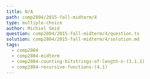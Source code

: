 ```yaml
---
title: N/A
path: comp2804/2015-fall-midterm/4
type: multiple-choice
author: Michiel Smid
question: comp2804/2015-fall-midterm/4/question.ts
solution: comp2804/2015-fall-midterm/4/solution.md
tags:
  - comp2804
  - comp2804-midterm
  - comp2804-counting-bitstrings-of-length-n-(3.1.1)
  - comp2804-recursive-functions-(4.1)
---
```


